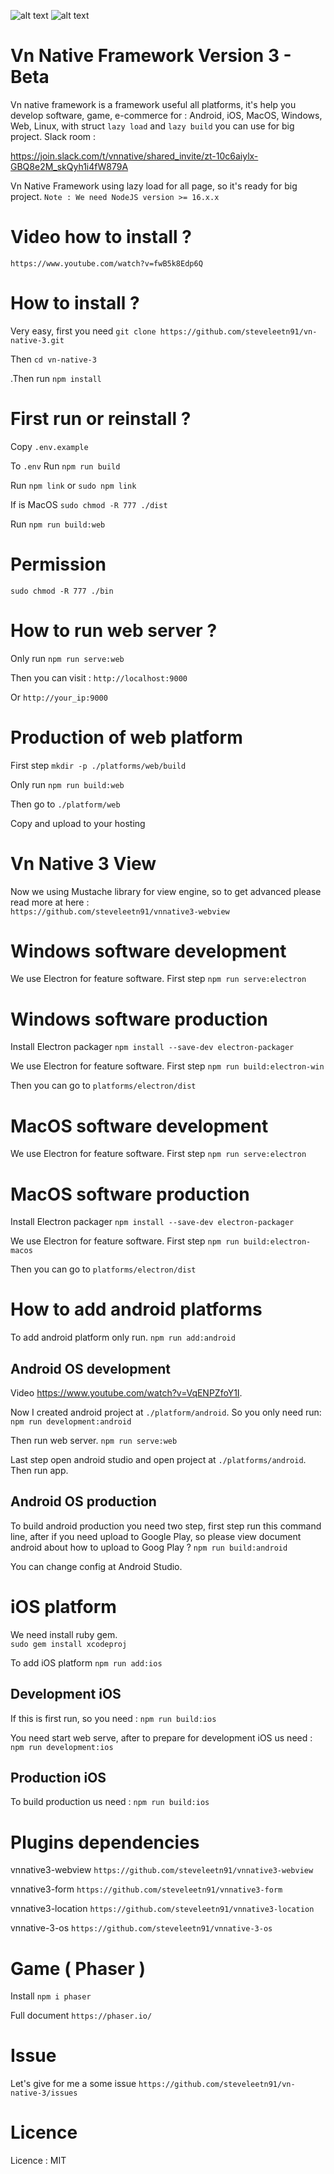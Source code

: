 ![alt text](https://raw.githubusercontent.com/steveleetn91/vn-native-3/master/assets/images/solution.jpg)
![alt text](https://raw.githubusercontent.com/steveleetn91/vn-native-3/master/assets/images/logo.png)
# Vn Native Framework Version 3 - Beta

Vn native framework is a framework useful all platforms, it's help you develop software, game, e-commerce for : 
Android, iOS, MacOS, Windows, Web, Linux, with struct `lazy load` and `lazy build` you can use for big project. Slack room : 

https://join.slack.com/t/vnnative/shared_invite/zt-10c6aiylx-GBQ8e2M_skQyh1i4fW879A

Vn Native Framework using lazy load for all page, so it's ready for big project. 
    `Note : We need NodeJS version >= 16.x.x`


# Video how to install ? 

    https://www.youtube.com/watch?v=fwB5k8Edp6Q

# How to install ? 
Very easy, first you need 
    `git clone https://github.com/steveleetn91/vn-native-3.git`

Then
    `cd vn-native-3`

.Then run 
    `npm install`

# First run or reinstall ?
Copy 
    `.env.example`

To
    `.env`
Run 
    `npm run build`
    
Run 
    `npm link` or `sudo npm link`

If is MacOS
    `sudo chmod -R 777 ./dist`    

Run 
    `npm run build:web`

# Permission

`sudo chmod -R 777 ./bin`

# How to run web server ?

Only run 
    `npm run serve:web`    

Then you can visit : 
    `http://localhost:9000`

Or
    `http://your_ip:9000`

# Production of web platform

First step 
    `mkdir -p ./platforms/web/build`

Only run 
    `npm run build:web`

Then go to 
    `./platform/web`

Copy and upload to your hosting

# Vn Native 3 View

Now we using Mustache library for view engine, so to get advanced please read more at here :  
    `https://github.com/steveleetn91/vnnative3-webview`

# Windows software development

We use Electron for feature software. First step 
    `npm run serve:electron`

# Windows software production
Install Electron packager
    `npm install --save-dev electron-packager`

We use Electron for feature software. First step
    `npm run build:electron-win`

Then you can go to
    `platforms/electron/dist`

# MacOS software development

We use Electron for feature software. First step 
    `npm run serve:electron`

# MacOS software production
Install Electron packager
    `npm install --save-dev electron-packager`

We use Electron for feature software. First step
    `npm run build:electron-macos`

Then you can go to
    `platforms/electron/dist`    

# How to add android platforms
To add android platform only run.
    `npm run add:android`
    
## Android OS development

Video https://www.youtube.com/watch?v=VqENPZfoY1I. 

Now I created android project at `./platform/android`. So you only need run: 
    `npm run development:android`

Then run web server.
    `npm run serve:web`

Last step open android studio and open project at `./platforms/android`. Then run app.

## Android OS production

To build android production you need two step, first step run this command line, after if you need upload to Google Play, so please view document android about how to upload to Goog Play ?
    `npm run build:android`

You can change config at Android Studio.

# iOS platform
 
We need install ruby gem.    
    `sudo gem install xcodeproj`

To add iOS platform 
    `npm run add:ios`

## Development iOS 

If this is first run, so you need : 
    `npm run build:ios`

You need start web serve, after to prepare for development iOS us need : 
    `npm run development:ios`

## Production iOS 

To build production us need : 
    `npm run build:ios`

# Plugins dependencies 
vnnative3-webview
    `https://github.com/steveleetn91/vnnative3-webview`

vnnative3-form
    `https://github.com/steveleetn91/vnnative3-form`

vnnative3-location
    `https://github.com/steveleetn91/vnnative3-location`

vnnative-3-os
    `https://github.com/steveleetn91/vnnative-3-os`    

# Game ( Phaser )

Install 
    `npm i phaser`

Full document 
    `https://phaser.io/`

# Issue

Let's give for me a some issue
    `https://github.com/steveleetn91/vn-native-3/issues`

# Licence 
Licence : MIT
